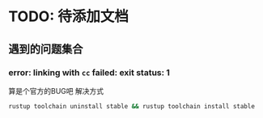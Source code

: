 # TODO: 待添加文档

## 遇到的问题集合

### error: linking with `cc` failed: exit status: 1
算是个官方的BUG吧
解决方式
```bash
rustup toolchain uninstall stable && rustup toolchain install stable
```

